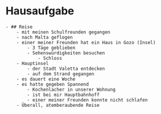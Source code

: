 # Hausaufgabe
	- ## Reise
		- mit meinen Schulfreunden gegangen
		- nach Malta geflogen
		- einer meiner Freunden hat ein Haus in Gozo (Insel)
			- 3 Täge geblieben
			- Sehenswürdigkeiten besuchen
				- Schloss
		- Hauptinsel
			- der Stadt Valetta entdecken
			- auf dem Strand gegangen
		- es dauert eine Woche
		- es hatte gegeben Spannend
			- Kochenlacher in unserer Wohnung
			- ist bei mir Hauptbahnhoff
			- einer meiner Freunden konnte nicht schlafen
		- Überall, atemberaubende Reise